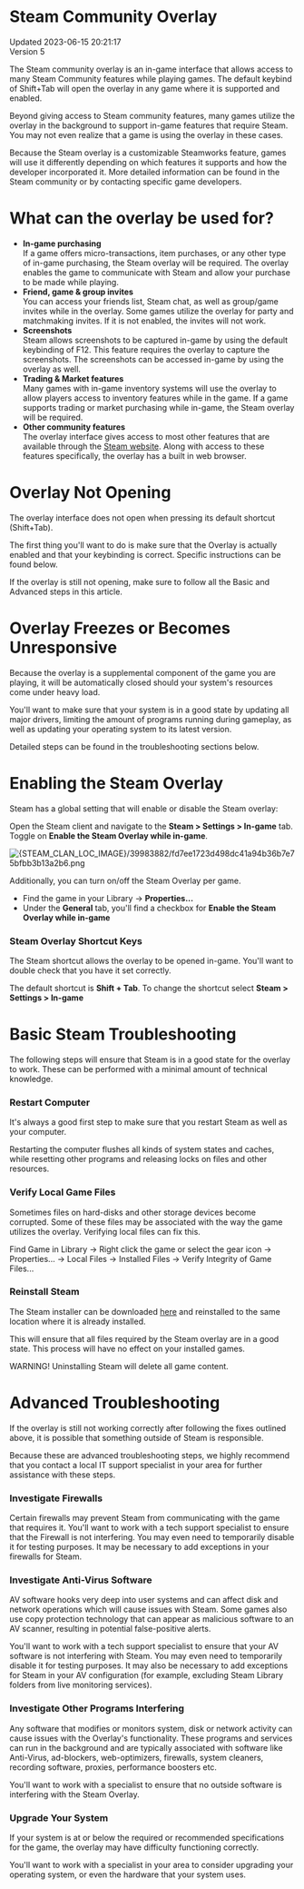 # Steam Community Overlay
Updated 2023-06-15 20:21:17  
Version 5  

The Steam community overlay is an in-game interface that allows access to many Steam Community features while playing games. The default keybind of Shift+Tab will open the overlay in any game where it is supported and enabled.  
  
Beyond giving access to Steam community features, many games utilize the overlay in the background to support in-game features that require Steam. You may not even realize that a game is using the overlay in these cases.  
  
Because the Steam overlay is a customizable Steamworks feature, games will use it differently depending on which features it supports and how the developer incorporated it. More detailed information can be found in the Steam community or by contacting specific game developers.  
  
  
# What can the overlay be used for?
  
* **In-game purchasing**  
If a game offers micro-transactions, item purchases, or any other type of in-game purchasing, the Steam overlay will be required. The overlay enables the game to communicate with Steam and allow your purchase to be made while playing.
* **Friend, game & group invites**  
You can access your friends list, Steam chat, as well as group/game invites while in the overlay. Some games utilize the overlay for party and matchmaking invites. If it is not enabled, the invites will not work.
* **Screenshots**  
Steam allows screenshots to be captured in-game by using the default keybinding of F12. This feature requires the overlay to capture the screenshots. The screenshots can be accessed in-game by using the overlay as well.
* **Trading & Market features**  
Many games with in-game inventory systems will use the overlay to allow players access to inventory features while in the game. If a game supports trading or market purchasing while in-game, the Steam overlay will be required.
* **Other community features**  
The overlay interface gives access to most other features that are available through the [Steam website](http://store.steampowered.com/). Along with access to these features specifically, the overlay has a built in web browser.
    
  
# Overlay Not Opening
The overlay interface does not open when pressing its default shortcut (Shift+Tab).  
  
The first thing you'll want to do is make sure that the Overlay is actually enabled and that your keybinding is correct. Specific instructions can be found below.  
  
If the overlay is still not opening, make sure to follow all the Basic and Advanced steps in this article.  
  
  
# Overlay Freezes or Becomes Unresponsive
Because the overlay is a supplemental component of the game you are playing, it will be automatically closed should your system's resources come under heavy load.  
  
You'll want to make sure that your system is in a good state by updating all major drivers, limiting the amount of programs running during gameplay, as well as updating your operating system to its latest version.  
  
Detailed steps can be found in the troubleshooting sections below.  
  
  
# Enabling the Steam Overlay
  
Steam has a global setting that will enable or disable the Steam overlay:  
  
Open the Steam client and navigate to the **Steam > Settings > In-game** tab. Toggle on **Enable the Steam Overlay while in-game**.  
  
![{STEAM_CLAN_LOC_IMAGE}/39983882/fd7ee1723d498dc41a94b36b7e75bfbb3b13a2b6.png]({STEAM_CLAN_LOC_IMAGE}/39983882/fd7ee1723d498dc41a94b36b7e75bfbb3b13a2b6.png)  
  
Additionally, you can turn on/off the Steam Overlay per game.  
* Find the game in your Library -> **Properties...**
* Under the **General** tab, you'll find a checkbox for **Enable the Steam Overlay while in-game**
  
### Steam Overlay Shortcut Keys
The Steam shortcut allows the overlay to be opened in-game. You'll want to double check that you have it set correctly.  
  
The default shortcut is **Shift + Tab**. To change the shortcut select **Steam > Settings > In-game**  
  
  
# Basic Steam Troubleshooting
The following steps will ensure that Steam is in a good state for the overlay to work. These can be performed with a minimal amount of technical knowledge.  
  
### Restart Computer
It's always a good first step to make sure that you restart Steam as well as your computer.  
  
Restarting the computer flushes all kinds of system states and caches, while resetting other programs and releasing locks on files and other resources.  
  
### Verify Local Game Files
Sometimes files on hard-disks and other storage devices become corrupted. Some of these files may be associated with the way the game utilizes the overlay. Verifying local files can fix this.  
  
Find Game in Library -> Right click the game or select the gear icon -> Properties... -> Local Files -> Installed Files -> Verify Integrity of Game Files...  
  
### Reinstall Steam
The Steam installer can be downloaded [here](http://store.steampowered.com/about/) and reinstalled to the same location where it is already installed.  
  
This will ensure that all files required by the Steam overlay are in a good state. This process will have no effect on your installed games.  
  
WARNING! Uninstalling Steam will delete all game content.  
  
  
# Advanced Troubleshooting
If the overlay is still not working correctly after following the fixes outlined above, it is possible that something outside of Steam is responsible.  
  
Because these are advanced troubleshooting steps, we highly recommend that you contact a local IT support specialist in your area for further assistance with these steps.  
  
### Investigate Firewalls
Certain firewalls may prevent Steam from communicating with the game that requires it. You'll want to work with a tech support specialist to ensure that the Firewall is not interfering. You may even need to temporarily disable it for testing purposes. It may be necessary to add exceptions in your firewalls for Steam.  
  
### Investigate Anti-Virus Software
AV software hooks very deep into user systems and can affect disk and network operations which will cause issues with Steam. Some games also use copy protection technology that can appear as malicious software to an AV scanner, resulting in potential false-positive alerts.  
  
You'll want to work with a tech support specialist to ensure that your AV software is not interfering with Steam. You may even need to temporarily disable it for testing purposes. It may also be necessary to add exceptions for Steam in your AV configuration (for example, excluding Steam Library folders from live monitoring services).  
  
### Investigate Other Programs Interfering
Any software that modifies or monitors system, disk or network activity can cause issues with the Overlay's functionality. These programs and services can run in the background and are typically associated with software like Anti-Virus, ad-blockers, web-optimizers, firewalls, system cleaners, recording software, proxies, performance boosters etc.  
  
You'll want to work with a specialist to ensure that no outside software is interfering with the Steam Overlay.  
  
### Upgrade Your System
If your system is at or below the required or recommended specifications for the game, the overlay may have difficulty functioning correctly.  
  
You'll want to work with a specialist in your area to consider upgrading your operating system, or even the hardware that your system uses.